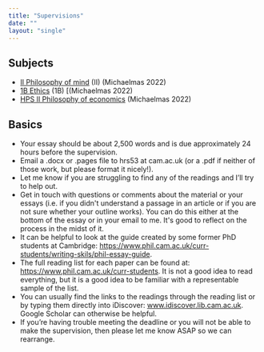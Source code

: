 ```yaml
---
title: "Supervisions"
date: ""
layout: "single"
---
```


## Subjects 

- [II Philosophy of mind](pom/) (II) (Michaelmas 2022)
- [1B Ethics](ethics/) (1B) [(Michaelmas 2022)
- [HPS II Philosophy of economics](economics/) (Michaelmas 2022)

## Basics

- Your essay should be about 2,500 words and is due approximately 24 hours before the supervision. 
- Email a .docx or .pages file to hrs53 at cam.ac.uk (or a .pdf if neither of those work, but please format it nicely!). 
- Let me know if you are struggling to find any of the readings and I’ll try to help out.
- Get in touch with questions or comments about the material or your essays (i.e. if you didn't understand a passage in an article or if you are not sure whether your outline works). You can do this either at the bottom of the essay or in your email to me. It's good to reflect on the process in the midst of it. 
- It can be helpful to look at the guide created by some former PhD students at Cambridge: https://www.phil.cam.ac.uk/curr-students/writing-skils/phil-essay-guide. 
- The full reading list for each paper can be found at: https://www.phil.cam.ac.uk/curr-students. It is not a good idea to read everything, but it is a good idea to be familiar with a representable sample of the list. 
- You can usually find the links to the readings through the reading list or by typing them directly into iDiscover: www.idiscover.lib.cam.ac.uk. Google Scholar can otherwise be helpful. 
- If you’re having trouble meeting the deadline or you will not be able to make the supervision, then please let me know ASAP so we can rearrange. 